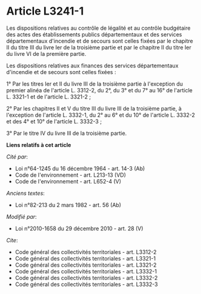 # Article L3241-1

Les dispositions relatives au contrôle de légalité et au contrôle budgétaire des actes des établissements publics
départementaux et des services départementaux d'incendie et de secours sont celles fixées par le chapitre II du titre III du
livre Ier de la troisième partie et par le chapitre II du titre Ier du livre VI de la première partie. 

Les dispositions relatives aux finances des services départementaux d'incendie et de secours sont celles fixées : 

1° Par les titres Ier et II du livre III de la troisième partie à l'exception du premier alinéa de l'article L. 3312-2, du
2°, du 3° et du 7° au 16° de l'article L. 3321-1 et de l'article L. 3321-2 ; 

2° Par les chapitres II et V du titre III du livre III de la troisième partie, à l'exception de l'article L. 3332-1, du 2° au
6° et du 10° de l'article L. 3332-2 et des 4° et 10° de l'article L. 3332-3 ; 

3° Par le titre IV du livre III de la troisième partie.

**Liens relatifs à cet article**

_Cité par_:

  - Loi n°64-1245 du 16 décembre 1964 - art. 14-3 (Ab)
  - Code de l'environnement - art. L213-13 (VD)
  - Code de l'environnement - art. L652-4 (V)

_Anciens textes_:

  - Loi n°82-213 du 2 mars 1982 - art. 56 (Ab)

_Modifié par_:

  - Loi n°2010-1658 du 29 décembre 2010 - art. 28 (V)

_Cite_:

  - Code général des collectivités territoriales - art. L3312-2
  - Code général des collectivités territoriales - art. L3321-1
  - Code général des collectivités territoriales - art. L3321-2
  - Code général des collectivités territoriales - art. L3332-1
  - Code général des collectivités territoriales - art. L3332-2
  - Code général des collectivités territoriales - art. L3332-3
